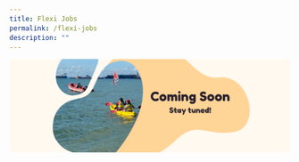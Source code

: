```yaml
---
title: Flexi Jobs
permalink: /flexi-jobs
description: ""
---
```

![](/images/Banners/Coming%20Soon.png)